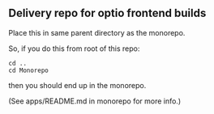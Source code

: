 ## Delivery repo for optio frontend builds

Place this in same parent directory as the monorepo. 

So, if you do this from root of this repo:
    
```
cd ..
cd Monorepo
```

then you should end up in the monorepo.


(See apps/README.md in monorepo for more info.)
